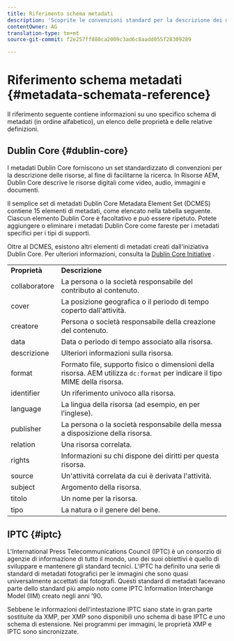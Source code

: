 ```yaml
---
title: Riferimento schema metadati
description: 'Scoprite le convenzioni standard per la descrizione dei metadati delle risorse, inclusi Dublin Core, IPTC e altri schemi di metadati. '
contentOwner: AG
translation-type: tm+mt
source-git-commit: f2e257ff880ca2009c3ad6c8aadd055f28309289

---
```



# Riferimento schema metadati {#metadata-schemata-reference}

Il riferimento seguente contiene informazioni su uno specifico schema di metadati (in ordine alfabetico), un elenco delle proprietà e delle relative definizioni.

## Dublin Core {#dublin-core}

I metadati Dublin Core forniscono un set standardizzato di convenzioni per la descrizione delle risorse, al fine di facilitarne la ricerca. In Risorse AEM, Dublin Core descrive le risorse digitali come video, audio, immagini e documenti.

Il semplice set di metadati Dublin Core Metadata Element Set (DCMES) contiene 15 elementi di metadati, come elencato nella tabella seguente. Ciascun elemento Dublin Core è facoltativo e può essere ripetuto. Potete aggiungere o eliminare i metadati Dublin Core come fareste per i metadati specifici per i tipi di supporti.

Oltre al DCMES, esistono altri elementi di metadati creati dall&#39;iniziativa Dublin Core. Per ulteriori informazioni, consulta la [Dublin Core Initiative](https://dublincore.org/) .

<table>
 <tbody>
  <tr>
   <td><strong>Proprietà</strong></td> 
   <td><strong>Descrizione</strong></td> 
  </tr>
  <tr>
   <td>collaboratore</td> 
   <td>La persona o la società responsabile del contributo al contenuto.</td> 
  </tr>
  <tr>
   <td>cover</td> 
   <td>La posizione geografica o il periodo di tempo coperto dall'attività.<br /> </td> 
  </tr>
  <tr>
   <td>creatore</td> 
   <td>Persona o società responsabile della creazione del contenuto.</td> 
  </tr>
  <tr>
   <td>data</td> 
   <td>Data o periodo di tempo associato alla risorsa.<br /> </td> 
  </tr>
  <tr>
   <td>descrizione</td> 
   <td>Ulteriori informazioni sulla risorsa.</td> 
  </tr>
  <tr>
   <td>format</td> 
   <td>Formato file, supporto fisico o dimensioni della risorsa. AEM utilizza <code>dc:format</code> per indicare il tipo MIME della risorsa.<br /> </td> 
  </tr>
  <tr>
   <td>identifier</td> 
   <td>Un riferimento univoco alla risorsa.</td> 
  </tr>
  <tr>
   <td>language</td> 
   <td>La lingua della risorsa (ad esempio, en per l’inglese).</td> 
  </tr>
  <tr>
   <td>publisher</td> 
   <td>La persona o la società responsabile della messa a disposizione della risorsa.</td> 
  </tr>
  <tr>
   <td>relation</td> 
   <td>Una risorsa correlata.</td> 
  </tr>
  <tr>
   <td>rights</td> 
   <td>Informazioni su chi dispone dei diritti per questa risorsa.</td> 
  </tr>
  <tr>
   <td>source</td> 
   <td>Un'attività correlata da cui è derivata l'attività.</td> 
  </tr>
  <tr>
   <td>subject</td> 
   <td>Argomento della risorsa.<br /> </td> 
  </tr>
  <tr>
   <td>titolo</td> 
   <td>Un nome per la risorsa.</td> 
  </tr>
  <tr>
   <td>tipo</td> 
   <td>La natura o il genere del bene.</td> 
  </tr>
 </tbody>
</table>

## IPTC {#iptc}

L&#39;International Press Telecommunications Council (IPTC) è un consorzio di agenzie di informazione di tutto il mondo, uno dei suoi obiettivi è quello di sviluppare e mantenere gli standard tecnici. L&#39;IPTC ha definito una serie di standard di metadati fotografici per le immagini che sono quasi universalmente accettati dai fotografi. Questi standard di metadati facevano parte dello standard più ampio noto come IPTC Information Interchange Model (IIM) creato negli anni &#39;90.

Sebbene le informazioni dell&#39;intestazione IPTC siano state in gran parte sostituite da XMP, per XMP sono disponibili uno schema di base IPTC e uno schema di estensione. Nei programmi per immagini, le proprietà XMP e IPTC sono sincronizzate.
